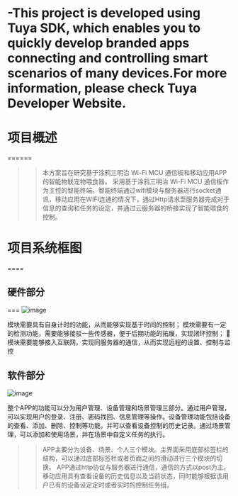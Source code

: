 # -This project is developed using Tuya SDK, which enables you to quickly develop branded apps connecting and controlling smart scenarios of many devices.For more information, please check Tuya Developer Website.
# 项目概述
======
>>本方案旨在研究基于涂鸦三明治 Wi-Fi MCU 通信板和移动应用APP的智能物联宠物喂食器。
>>采用基于涂鸦三明治 Wi-Fi MCU 通信板作为主控的智能终端。智能终端通过wifi模块与服务器进行socket通讯，移动应用在WIFI连通的情况下，通过Http请求至服务器完成对于信息的查询和任务的设定，并通过云服务器的桥接实现了智能喂食的控制。
# 项目系统框图
====
## 硬件部分
===
![image](https://user-images.githubusercontent.com/80017125/109914281-917cd180-7cea-11eb-9d8b-01b4e114e296.png)

模块需要具有自身计时的功能，从而能够实现基于时间的控制；
模块需要有一定的检测功能，需要能够接驳一些传感器，便于后期功能的拓展，实现闭环控制；
	模块需要能够接入互联网，实现同服务器的通信，从而实现远程的设置、控制与监控
## 软件部分
![image](https://user-images.githubusercontent.com/80017125/109914463-ffc19400-7cea-11eb-8a57-da9cf5a8ed2a.png)

整个APP的功能可以分为用户管理、设备管理和场景管理三部分。通过用户管理，可以实现用户的登录、注册、密码找回、信息管理等操作。设备管理功能包括设备的查看、添加、删除、控制等功能，并可以查看设备控制的历史记录。通过场景管理，可以添加和使用场景，并在场景中自定义任务的执行。
>>APP主要分为设备、场景、个人三个模块。主界面采用底部标签栏的结构，可以通过底部标签栏或者页面之间的滑动进行三个模块的切换。 
>>APP通过http协议与服务器进行通信，通信的方式以post为主。
>>移动应用具有查看设备的历史信息以及当前状态，同时能够根据该用户已有的设备设定定时或者实时的控制任务组。
